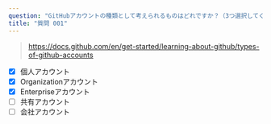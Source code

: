 ```yaml
---
question: "GitHubアカウントの種類として考えられるものはどれですか？（3つ選択してください）"
title: "質問 001"
---
```



> https://docs.github.com/en/get-started/learning-about-github/types-of-github-accounts
- [x] 個人アカウント
- [x] Organizationアカウント
- [x] Enterpriseアカウント
- [ ] 共有アカウント
- [ ] 会社アカウント